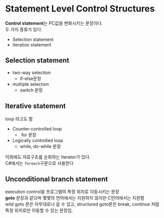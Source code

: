 #  Statement Level Control Structures

**Control statement**는 PC값을 변화시키는 문장이다.  
두 가지 종류가 있다.

- Selection statement
- iteration statement

## Selection statement

- two-way selection
  - if-else문장
- multiple selection
  - switch 문장

## Iterative statement

loop 라고도 함

- Counter-controlled loop
  - ​          for 문장
- Logically controlled loop
  - while, do-while 문장

이외에도 자료구조를 순회하는 Iterator가 있다.  
C#에서는 `foreach`구문으로 사용한다

## Unconditional branch statement

execution control을 프로그램의 특정 위치로 이동시키는 문장  
**goto** 문장과 같으며 몇몇의 언어에서는 지원하지 않지만 C언어에서는 지원함  
wild goto 문은 아무데로나 갈 수 있고, structured goto문은 break, continue 처럼 특정 위치로만 이동할 수 있는 문장임.


